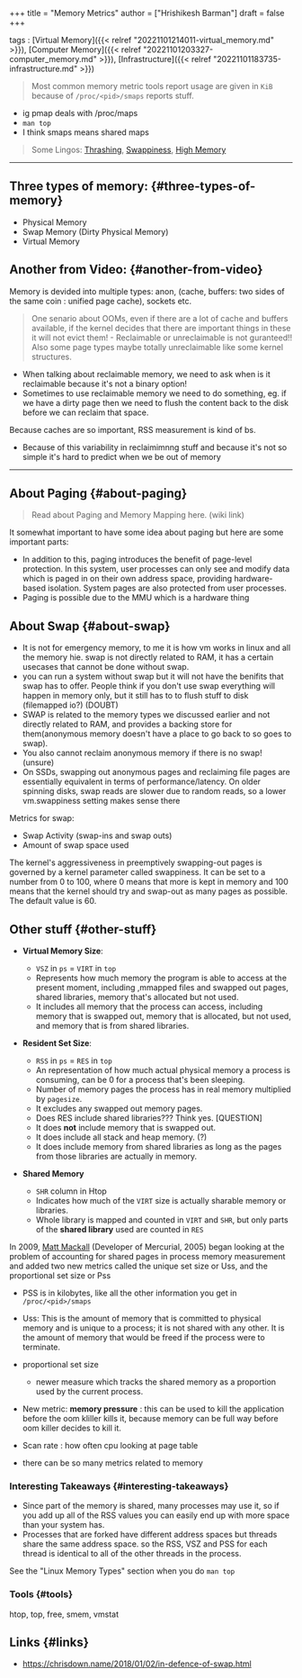 +++
title = "Memory Metrics"
author = ["Hrishikesh Barman"]
draft = false
+++

tags
: [Virtual Memory]({{< relref "20221101214011-virtual_memory.md" >}}), [Computer Memory]({{< relref "20221101203327-computer_memory.md" >}}), [Infrastructure]({{< relref "20221101183735-infrastructure.md" >}})

> Most common memory metric tools report usage are given in `KiB` because of `/proc/<pid>/smaps` reports stuff.

-   ig pmap deals with /proc/maps
-   `man top`
-   I think smaps means shared maps

> Some Lingos: [Thrashing](https://en.wikipedia.org/wiki/Thrashing_(computer_science)), [Swappiness](https://en.wikipedia.org/wiki/Paging#Swappiness), [High Memory](https://en.wikipedia.org/wiki/High_memory)

---


## Three types of memory: {#three-types-of-memory}

-   Physical Memory
-   Swap Memory (Dirty Physical Memory)
-   Virtual Memory


## Another from Video: {#another-from-video}

Memory is devided into multiple types: anon, (cache, buffers: two sides of the same coin : unified page cache), sockets etc.

> One senario about OOMs, even if there are a lot of cache and buffers available, if the kernel decides that there are important things in these it will not evict them! - Reclaimable or unreclaimable is not guranteed!! Also some page types maybe totally unreclaimable like some kernel structures.

-   When talking about reclaimable memory, we need to ask when is it reclaimable because it's not a binary option!
-   Sometimes to use reclaimable memory we need to do something, eg. if we have a dirty page then we need to flush the content back to the disk before we can reclaim that space.

Because caches are so important, RSS measurement is kind of bs.

-   Because of this variability in reclaimimnng stuff and because it's not so simple it's hard to predict when we be out of memory

---


## About Paging {#about-paging}

> Read about Paging and Memory Mapping here. (wiki link)

It somewhat important to have some idea about paging but here are some important parts:

-   In addition to this, paging introduces the benefit of page-level protection. In this system, user processes can only see and modify data which is paged in on their own address space, providing hardware-based isolation. System pages are also protected from user processes.
-   Paging is possible due to the MMU which is a hardware thing


## About Swap {#about-swap}

-   It is not for emergency memory, to me it is how vm works in linux and all the memory hie. swap is not directly related to RAM, it has a certain usecases that cannot be done without swap.
-   you can run a system without swap but it will not have the benifits that swap has to offer. People think if you don't use swap everything will happen in memory only, but it still has to to flush stuff to disk (filemapped io?) (DOUBT)
-   SWAP is related to the memory types we discussed earlier and not directly related to RAM, and provides a backing store for them(anonymous memory doesn't have a place to go back to so goes to swap).
-   You also cannot reclaim anonymous memory if there is no swap! (unsure)
-   On SSDs, swapping out anonymous pages and reclaiming file pages are essentially equivalent in terms of performance/latency. On older spinning disks, swap reads are slower due to random reads, so a lower vm.swappiness setting makes sense there

Metrics for swap:

-   Swap Activity (swap-ins and swap outs)
-   Amount of swap space used

The kernel's aggressiveness in preemptively swapping-out pages is governed by a kernel parameter called swappiness. It can be set to a number from 0 to 100, where 0 means that more is kept in memory and 100 means that the kernel should try and swap-out as many pages as possible. The default value is 60.


## Other stuff {#other-stuff}

-   **Virtual Memory Size**:
    -   `VSZ` in `ps` = `VIRT` in `top`
    -   Represents how much memory the program is able to access at the present moment, including ,mmapped files and swapped out pages, shared libraries, memory that's allocated but not used.
    -   It includes all memory that the process can access, including memory that is swapped out, memory that is allocated, but not used, and memory that is from shared libraries.

-   **Resident Set Size**:
    -   `RSS` in `ps` = `RES` in `top`
    -   An representation of how much actual physical memory a process is consuming, can be 0 for a process that's been sleeping.
    -   Number of memory pages the process has in real memory multiplied by `pagesize`.
    -   It excludes any swapped out memory pages.
    -   Does RES include shared libraries??? Think yes. [QUESTION]
    -   It does **not** include memory that is swapped out.
    -   It does include all stack and heap memory. (?)
    -   It does include memory from shared libraries as long as the pages from those libraries are actually in memory.

-   **Shared Memory**
    -   `SHR` column in Htop
    -   Indicates how much of the `VIRT` size is actually sharable memory or libraries.
    -   Whole library is mapped and counted in `VIRT` and `SHR`, but only parts of the **shared library** used are counted in `RES`

In 2009, [Matt Mackall](https://en.wikipedia.org/wiki/Mercurial) (Developer of Mercurial, 2005) began looking at the problem of accounting for shared pages in process memory measurement and added two new metrics called the unique set size or Uss, and the proportional set size or Pss

-   PSS is in kilobytes, like all the other information you get in `/proc/<pid>/smaps`

-   Uss: This is the amount of memory that is committed to physical memory and is unique to a process; it is not shared with any other. It is the amount of memory that would be freed if the process were to terminate.

-   proportional set size
    -   newer measure which tracks the shared memory as a proportion used by the current process.

-   New metric: **memory pressure** : this can be used to kill the application before the oom kliller kills it, because memory can be full way before oom killer decides to kill it.

-   Scan rate : how often cpu looking at page table

-   there can be so many metrics related to memory


### Interesting Takeaways {#interesting-takeaways}

-   Since part of the memory is shared, many processes may use it, so if you add up all of the RSS values you can easily end up with more space than your system has.
-   Processes that are forked have different address spaces but threads share the same address space. so the RSS, VSZ and PSS for each thread is identical to all of the other threads in the process.

See the "Linux Memory Types" section when you do `man top`


### Tools {#tools}

htop, top, free, smem, vmstat


## Links {#links}

-   <https://chrisdown.name/2018/01/02/in-defence-of-swap.html>
